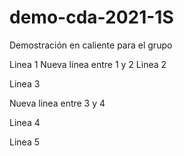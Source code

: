 # demo-cda-2021-1S
Demostración en caliente para el grupo

Linea 1
Nueva linea entre 1 y 2
Linea 2

Linea 3


Nueva linea entre 3 y 4


Linea 4

Linea 5

